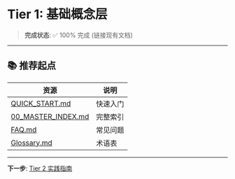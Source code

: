 # Tier 1: 基础概念层

> **完成状态**: ✅ 100% 完成 (链接现有文档)

---

## 📚 推荐起点

| 资源 | 说明 |
|------|------|
| [QUICK_START.md](../tutorials/QUICK_START.md) | 快速入门 |
| [00_MASTER_INDEX.md](../00_MASTER_INDEX.md) | 完整索引 |
| [FAQ.md](../references/FAQ.md) | 常见问题 |
| [Glossary.md](../references/Glossary.md) | 术语表 |

---

**下一步**: [Tier 2 实践指南](../tier_02_guides/)
